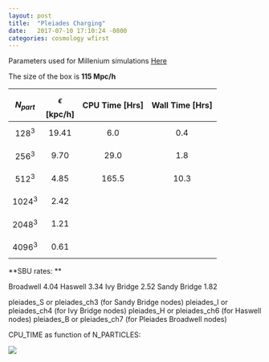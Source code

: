 ```yaml
---
layout: post
title:  "Pleiades Charging"
date:   2017-07-10 17:10:24 -0800
categories: cosmology wfirst
---
```


Parameters used for Millenium simulations [Here](http://gavo.mpa-garching.mpg.de/Millennium/Help/simulation)


The size of the box is **115 Mpc/h**

| $$N_{part}$$ |  $$\epsilon$$ [kpc/h]  |  CPU Time [Hrs] |  Wall Time  [Hrs]  |
|:------:|:--------------:|:----------------:|:-----------------:|
| $$128^3$$    |   19.41  |  6.0   |  0.4  |
| $$256^3$$    |   9.70   |  29.0  |  1.8  |
| $$512^3$$    |    4.85  |  165.5 |  10.3 |
| $$1024^3$$   |    2.42  |        |       |
| $$2048^3$$   |    1.21 |        |       |
| $$4096^3$$   |    0.61 |        |       |


**SBU rates: **

Broadwell	4.04
Haswell	3.34
Ivy Bridge	2.52
Sandy Bridge	1.82

pleiades_S or pleiades_ch3 (for Sandy Bridge nodes)
pleiades_I or pleiades_ch4 (for Ivy Bridge nodes)
pleiades_H or pleiades_ch6 (for Haswell nodes)
pleiades_B or pleiades_ch7 (for Pleiades Broadwell nodes)






CPU_TIME as function of N_PARTICLES:


<img src="{{ site.url }}assets/images/timming.png">
